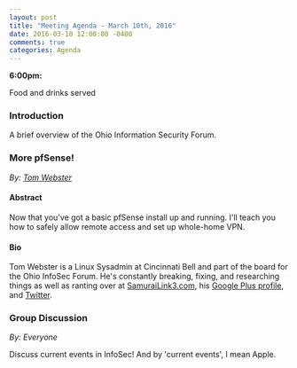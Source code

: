 ```yaml
---
layout: post
title: "Meeting Agenda - March 10th, 2016"
date: 2016-03-10 12:00:00 -0400
comments: true
categories: Agenda
---
```


**6:00pm:**

Food and drinks served

### Introduction

A brief overview of the Ohio Information Security Forum.

### **More pfSense!**
_By: [Tom Webster](https://samurailink3.com)_

#### Abstract

Now that you've got a basic pfSense install up and running. I'll teach you how
to safely allow remote access and set up whole-home VPN.

#### Bio

Tom Webster is a Linux Sysadmin at Cincinnati Bell and part of the board for the
Ohio InfoSec Forum. He's constantly breaking, fixing, and researching things as
well as ranting over at [SamuraiLink3.com](http://www.samurailink3.com/), his
[Google Plus profile](https://plus.google.com/+TomWebster/about), and
[Twitter](https://twitter.com/samurailink3).

### **Group Discussion**
_By: Everyone_

Discuss current events in InfoSec! And by 'current events', I mean Apple.

